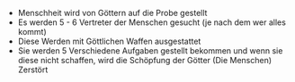 - Menschheit wird von Göttern auf die Probe gestellt
- Es werden 5 - 6 Vertreter der Menschen gesucht (je nach dem wer alles kommt)
- Diese Werden mit Göttlichen Waffen ausgestattet
- Sie werden 5 Verschiedene Aufgaben gestellt bekommen und wenn sie diese nicht schaffen, wird die Schöpfung der Götter (Die Menschen) Zerstört